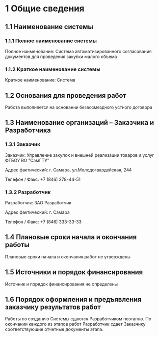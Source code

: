 # 1 Общие сведения

## 1.1 Наименование системы

### 1.1.1 Полное наименование системы
Полное наименование: Система автоматизированного согласования документов для проведения закупки малого объема

### 1.1.2 Краткое наименование системы
Краткое наименование: Система

## 1.2 Основания для проведения работ
Работа выполняется на основании безвозмездного устного договора

## 1.3 Наименование организаций – Заказчика и Разработчика

### 1.3.1 Заказчик
Заказчик: Управление закупок и внешней реализации товаров и услуг ФГБОУ ВО "СамГТУ"

Адрес фактический: г. Самара, ул.Молодогвардейская, 244

Телефон / Факс: +7 (846) 278-44-51

### 1.3.2 Разработчик
Разработчик: ЗАО Разработчик

Адрес фактический: г. Самара

Телефон / Факс: +7 (846) 333-33-33

## 1.4 Плановые сроки начала и окончания работы
Плановые сроки начала и окончания работ не утверждены

## 1.5 Источники и порядок финансирования
Источник и порядок финансирования не определены

## 1.6 Порядок оформления и предъявления заказчику результатов работ
Работы по созданию Системы сдаются Разработчиком поэтапно. 
По окончании каждого из этапов работ Разработчик сдает Заказчику соответствующие отчетные документы этапа.